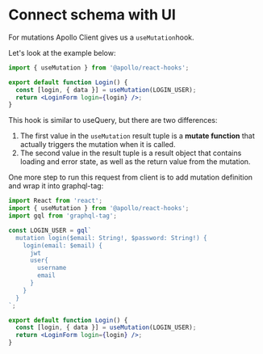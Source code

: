 # Connect schema with UI

For mutations Apollo Client gives us a `useMutation`hook.

Let's look at the example below:

```jsx
import { useMutation } from '@apollo/react-hooks';

export default function Login() {
  const [login, { data }] = useMutation(LOGIN_USER);
  return <LoginForm login={login} />;
}
```

This hook is similar to useQuery, but there are two differences:

1. The first value in the `useMutation` result tuple is a **mutate function** that actually triggers the mutation when it is called. 
2. The second value in the result tuple is a result object that contains loading and error state, as well as the return value from the mutation. 

One more step to run this request from client is to add mutation definition and wrap it into graphql-tag:

```jsx
import React from 'react';
import { useMutation } from '@apollo/react-hooks';
import gql from 'graphql-tag';

const LOGIN_USER = gql`
  mutation login($email: String!, $password: String!) {
    login(email: $email) {
      jwt
      user{
        username
        email
      }
    }
  }
`;

export default function Login() {
  const [login, { data }] = useMutation(LOGIN_USER);
  return <LoginForm login={login} />;
}
```

